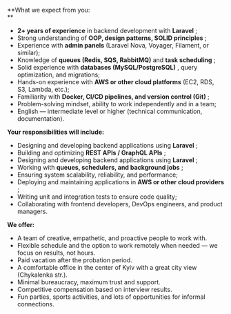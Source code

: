**What we expect from you:  
**

  * **2+ years of experience** in backend development with **Laravel** ;
  * Strong understanding of **OOP, design patterns, SOLID principles** ;
  * Experience with **admin panels** (Laravel Nova, Voyager, Filament, or similar);
  * Knowledge of **queues (Redis, SQS, RabbitMQ)** and **task scheduling** ;
  * Solid experience with **databases (MySQL/PostgreSQL)** , query optimization, and migrations;
  * Hands-on experience with **AWS or other cloud platforms** (EC2, RDS, S3, Lambda, etc.);
  * Familiarity with **Docker, CI/CD pipelines, and version control (Git)** ;
  * Problem-solving mindset, ability to work independently and in a team;
  * English — intermediate level or higher (technical communication, documentation).

  
  
**Your responsibilities will include:**

  * Designing and developing backend applications using **Laravel** ;
  * Building and optimizing **REST APIs / GraphQL APIs** ;
  * Designing and developing backend applications using **Laravel** ;
  * Working with **queues, schedulers, and background jobs** ;
  * Ensuring system scalability, reliability, and performance;
  * Deploying and maintaining applications in **AWS or other cloud providers** ;
  * Writing unit and integration tests to ensure code quality;
  * Collaborating with frontend developers, DevOps engineers, and product managers.

  
**We offer:**

  * A team of creative, empathetic, and proactive people to work with.
  * Flexible schedule and the option to work remotely when needed — we focus on results, not hours.
  * Paid vacation after the probation period.
  * A comfortable office in the center of Kyiv with a great city view (Chykalenka str.).
  * Minimal bureaucracy, maximum trust and support.
  * Competitive compensation based on interview results.
  * Fun parties, sports activities, and lots of opportunities for informal connections.